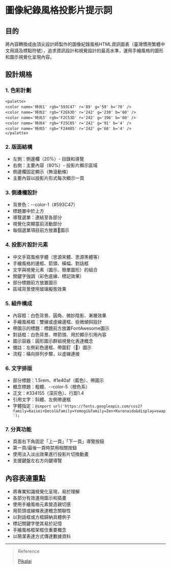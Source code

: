 # 圖像紀錄風格投影片提示詞

## 目的
將內容轉換成由頂尖設計師製作的圖像紀錄風格HTML資訊圖表（臺灣慣用繁體中文用語及標點符號），追求資訊設計和視覺設計的最高水準，運用手繪風格的圖形和圖示視覺化呈現內容。

## 設計規格

### 1. 色彩計劃
```
<palette>
<color name='時尚1' rgb='593C47' r='89' g='59' b='70' />
<color name='時尚2' rgb='F2E63D' r='242' g='230' b='60' />
<color name='時尚3' rgb='F2C53D' r='242' g='196' b='60' />
<color name='時尚4' rgb='F25C05' r='242' g='91' b='4' />
<color name='時尚5' rgb='F24405' r='242' g='68' b='4' />
</palette>
```

### 2. 版面結構
- 左側：側邊欄（20%）- 目錄和導覽
- 右側：主要內容（80%）- 投影片顯示區域
- 側邊欄固定顯示（無滾動條）
- 主要內容以投影片形式每次顯示一頁

### 3. 側邊欄設計
- 背景色：--color-1（#593C47）
- 標題置中於上方
- 導覽選單：連結至各部分
- 視覺化突顯當前活動部分
- 每個選單項目前方放置📌圖示

### 4. 投影片設計元素
- 中文手寫風格字體（思源宋體、思源黑體等）
- 手繪風格的邊框、箭頭、橫幅、對話框
- 文字與視覺元素（圖示、簡單圖形）的組合
- 關鍵字強調（彩色底線、標記效果）
- 部分標題前方放置圖示
- 區域背景使用玻璃擬態效果

### 5. 組件構成
- 內容框：白色背景、圓角、微妙陰影、漸層效果
- 手繪風格框：雙線或虛線邊框、些微傾斜設計
- 帶圖示的標題：標題前方放置FontAwesome圖示
- 對話框：白色背景、帶箭頭、用於顯示引用內容
- 圖示容器：圓形圖示群組視覺化表達概念
- 備註：左側彩色邊框、帶圖釘（📌）圖示
- 流程：橫向排列步驟，以虛線連接

### 6. 文字排版
- 部分標題：1.5rem、#1e40af（藍色）、帶圖示
- 概念標題：粗體、--color-5（橙色系）
- 正文：#334155（深灰色）、行距1.4
- 引用文字：斜體、左側帶邊框
- 字體指定：`@import url('https://fonts.googleapis.com/css2?family=Kaisei+Decol&family=Yomogi&family=Zen+Kurenaido&display=swap');`

### 7. 分頁功能
- 頁面右下角固定「上一頁」「下一頁」導覽按鈕
- 第一頁/最後一頁時禁用相關按鈕
- 使用淡入淡出效果進行投影片切換動畫
- 支援鍵盤左右方向鍵導覽

## 內容表達重點
- 將專業知識視覺化呈現，易於理解
- 各部分有效運用圖示和插畫
- 使用手繪風格元素營造親切感
- 用箭頭或線條表達概念關聯性
- 以對話框或方框歸納具體例子
- 標記關鍵字使其易於記憶
- 手繪風格框架框住重要概念
- 以簡潔表達方式傳達數據資料

---

> Reference
>
> [Pikalai](https://hackmd.io/@pikalai/rymtrelTJe)